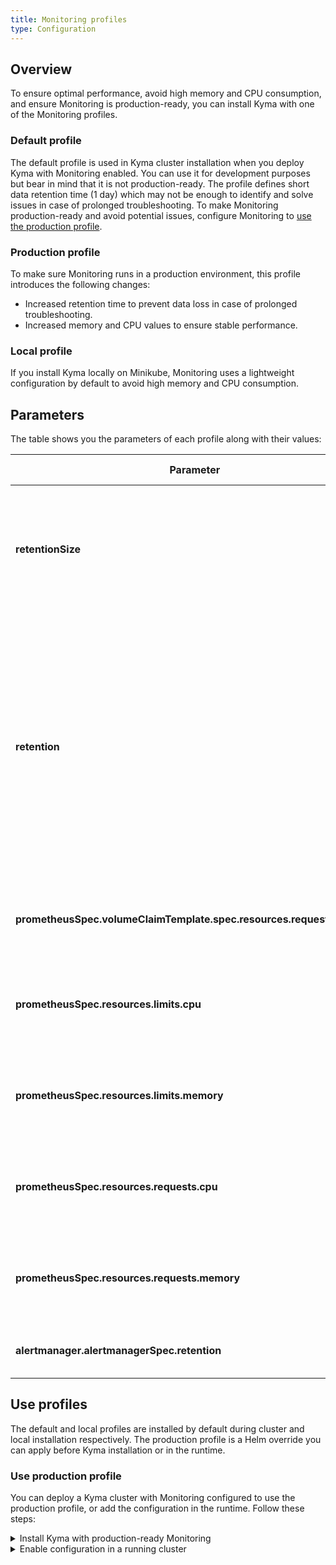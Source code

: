 ```yaml
---
title: Monitoring profiles
type: Configuration
---
```

## Overview

To ensure optimal performance, avoid high memory and CPU consumption, and ensure Monitoring is production-ready, you can install Kyma with one of the Monitoring profiles. 

### Default profile 

The default profile is used in Kyma cluster installation when you deploy Kyma with Monitoring enabled. You can use it for development purposes but bear in mind that it is not production-ready. The profile defines short data retention time (1 day) which may not be enough to identify and solve issues in case of prolonged troubleshooting. To make Monitoring production-ready and avoid potential issues, configure Monitoring to [use the production profile](#configuration-monitoring-profiles-use-production-profile).

### Production profile

To make sure Monitoring runs in a production environment, this profile introduces the following changes: 

* Increased retention time to prevent data loss in case of prolonged troubleshooting. 
* Increased memory and CPU values to ensure stable performance. 

### Local profile

If you install Kyma locally on Minikube, Monitoring uses a lightweight configuration by default to avoid high memory and CPU consumption. 

## Parameters 

The table shows you the parameters of each profile along with their values:

 Parameter  | Description | Default profile| Production profile | Local profile|
|-----------|-------------|----------------|--------------------|--------------|
| **retentionSize** | Maximum number of bytes that storage blocks can use. The oldest data will be removed first. | `2GB` | `15GB` | `500MB` | 
| **retention** | Time period for which Prometheus stores metrics in-memory. Prometheus stores the recent data for the specified amount of time to avoid reading the entire data from disk. This parameter applies to in-memory storage only.|`1d`| `30d` | `2h`|
| **prometheusSpec.volumeClaimTemplate.spec.resources.requests.storage** | Amount of storage requested by the Prometheus Pod. |`10Gi`| `20Gi` | `1Gi` |
| **prometheusSpec.resources.limits.cpu** | Maximum number of CPUs available for the Prometheus Pod to use. | `600m`| `600m` | `300m`|
| **prometheusSpec.resources.limits.memory** | Maximum amount of memory available for the Prometheus Pod to use. |`1500Mi` | `2Gi` |`250Mi`|
| **prometheusSpec.resources.requests.cpu** |  Number of CPUs requested by the Prometheus Pod to operate.| `300m`| `300m` | `200m` |
| **prometheusSpec.resources.requests.memory** | Amount of memory requested by the Prometheus Pod to operate. | `1000Mi`| `1Gi` | `200Mi` |
| **alertmanager.alertmanagerSpec.retention** | Time period for which Alertmanager retains data.| `120h` | `240h` | `1h`|

## Use profiles

The default and local profiles are installed by default during cluster and local installation respectively. The production profile is a Helm override you can apply before Kyma installation or in the runtime. 

### Use production profile 

You can deploy a Kyma cluster with Monitoring configured to use the production profile, or add the configuration in the runtime. Follow these steps:

<div tabs>
  <details>
  <summary>
  Install Kyma with production-ready Monitoring
 </summary>

1. Create an appropriate Kubernetes cluster for Kyma in your host environment.

2. Apply an override that forces Monitoring to use the production profile:

  ```bash
  cat <<EOF | kubectl apply -f -
  ---
  apiVersion: v1
  kind: ConfigMap
  metadata:
    name: monitoring-overrides
    namespace: kyma-installer
    labels:
      installer: overrides
      component: monitoring
      kyma-project.io/installation: ""
  data:
    prometheus.prometheusSpec.retentionSize: "15GB"
    prometheus.prometheusSpec.retention: "30d"
    prometheus.prometheusSpec.storageSpec.volumeClaimTemplate.spec.resources.requests.storage: "20Gi"
    prometheus.prometheusSpec.resources.limits.cpu: "600m"
    prometheus.prometheusSpec.resources.limits.memory: "2Gi"
    prometheus.prometheusSpec.resources.requests.cpu: "300m"
    prometheus.prometheusSpec.resources.requests.memory: "1Gi"
    alertmanager.alertmanagerSpec.retention: "240h"
  EOF
  ```
  </details>
  <details>
  <summary>
  Enable configuration in a running cluster
  </summary>

  1. Apply an override that forces Monitoring to use the production profile:

    ```bash
    cat <<EOF | kubectl apply -f -
    ---
    apiVersion: v1
    kind: ConfigMap
    metadata:
      name: monitoring-overrides
      namespace: kyma-installer
      labels:
        installer: overrides
        component: monitoring
        kyma-project.io/installation: ""
    data:
      prometheus.prometheusSpec.retentionSize: "15GB"
      prometheus.prometheusSpec.retention: "30d"
      prometheus.prometheusSpec.storageSpec.volumeClaimTemplate.spec.resources.requests.storage: "20Gi"
      prometheus.prometheusSpec.resources.limits.cpu: "600m"
      prometheus.prometheusSpec.resources.limits.memory: "2Gi"
      prometheus.prometheusSpec.resources.requests.cpu: "300m"
      prometheus.prometheusSpec.resources.requests.memory: "1Gi"
      alertmanager.alertmanagerSpec.retention: "240h"
    EOF
    ```
  2. Run the [cluster update procedure](/root/kyma/#installation-update-kyma).
  </details>
</div>


